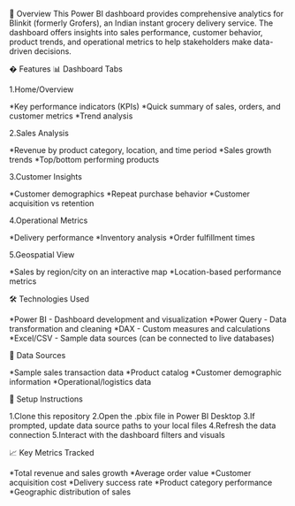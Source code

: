 📌 Overview
This Power BI dashboard provides comprehensive analytics for Blinkit (formerly Grofers), an Indian instant grocery delivery service. The dashboard offers insights into sales performance, customer behavior, product trends, and operational metrics to help stakeholders make data-driven decisions.

� Features
📊 Dashboard Tabs

1.Home/Overview

*Key performance indicators (KPIs)
*Quick summary of sales, orders, and customer metrics
*Trend analysis

2.Sales Analysis

*Revenue by product category, location, and time period
*Sales growth trends
*Top/bottom performing products

3.Customer Insights

*Customer demographics
*Repeat purchase behavior
*Customer acquisition vs retention

4.Operational Metrics

*Delivery performance
*Inventory analysis
*Order fulfillment times

5.Geospatial View

*Sales by region/city on an interactive map
*Location-based performance metrics

🛠️ Technologies Used

*Power BI - Dashboard development and visualization
*Power Query - Data transformation and cleaning
*DAX - Custom measures and calculations
*Excel/CSV - Sample data sources (can be connected to live databases)

📂 Data Sources

*Sample sales transaction data
*Product catalog
*Customer demographic information
*Operational/logistics data

🔧 Setup Instructions

1.Clone this repository
2.Open the .pbix file in Power BI Desktop
3.If prompted, update data source paths to your local files
4.Refresh the data connection
5.Interact with the dashboard filters and visuals

📈 Key Metrics Tracked

*Total revenue and sales growth
*Average order value
*Customer acquisition cost
*Delivery success rate
*Product category performance
*Geographic distribution of sales
